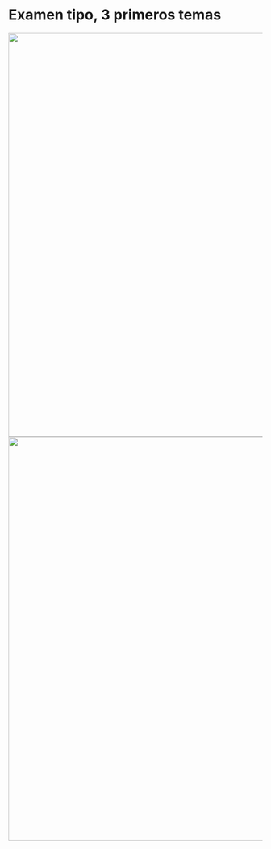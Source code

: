 # Examen tipo, 3 primeros temas

<img src="../../images/6.Examen_marzo_23_1.png" width="800"/>

<img src="../../images/6.Examen_marzo_23_2.png" width="800"/>
